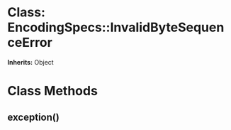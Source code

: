 # Class: EncodingSpecs::InvalidByteSequenceError
**Inherits:** Object
    



# Class Methods
## exception() [](#method-c-exception)

